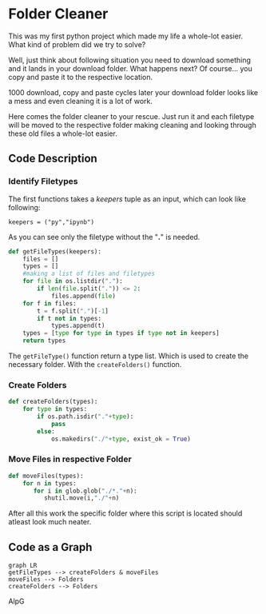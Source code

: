 
# Folder Cleaner

This was my first python project which made my life a whole-lot easier.
What kind of problem did we try to solve?

Well, just think about following situation you need to download something and it lands in your download folder. 
What happens next? Of course... you copy and paste it to the respective location.

1000 download, copy and paste cycles later your download folder looks like a mess and even cleaning it is a lot of work.

Here comes the folder cleaner to your rescue. Just run it and each filetype will be moved to the respective folder
making cleaning and looking through these old files a whole-lot easier.

## Code Description

### Identify Filetypes

The first functions takes a _keepers_ tuple as an input, which can look like following:

`keepers = ("py","ipynb")`

As you can see only the filetype without the "**.**" is needed.
```python
def getFileTypes(keepers):
    files = []
    types = []
    #making a list of files and filetypes
    for file in os.listdir("."):
        if len(file.split(".")) <= 2:
            files.append(file)
    for f in files:
        t = f.split(".")[-1]
        if t not in types:
            types.append(t)
    types = [type for type in types if type not in keepers]
    return types
```
The `getFileType()` function return a type list. Which is used to create the necessary folder.
With the `createFolders()` function.

### Create Folders

```python
def createFolders(types):
    for type in types:
        if os.path.isdir("."+type):
            pass
        else:
            os.makedirs("./"+type, exist_ok = True)
```

### Move Files in respective Folder

```python
def moveFiles(types):
    for n in types:
       for i in glob.glob("./*."+n):
          shutil.move(i,"./"+n)
```
After all this work the specific folder where this script is located should atleast look much neater.

## Code as a Graph

```mermaid
graph LR
getFileTypes --> createFolders & moveFiles
moveFiles --> Folders
createFolders --> Folders
```

AlpG
